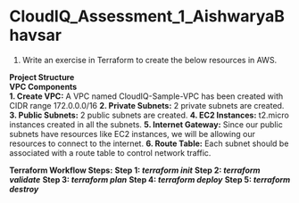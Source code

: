 # CloudIQ_Assessment_1_AishwaryaBhavsar
1. Write an exercise in Terraform to create the below resources in AWS.

**Project Structure** <br>
**VPC Components**<br>
**1. Create VPC:** A VPC named CloudIQ-Sample-VPC has been created with CIDR range 172.0.0.0/16
**2. Private Subnets:** 2 private subnets are created.
**3. Public Subnets:** 2 public subnets are created.
**4. EC2 Instances:** t2.micro instances created in all the subnets.
**5. Internet Gateway:** Since our public subnets have resources like EC2 instances, we will be allowing our resources to connect to the internet.
**6. Route Table:** Each subnet should be associated with a route table to control network traffic.

**Terraform Workflow Steps:**
**Step 1: _terraform init_**
**Step 2: _terraform validate_**
**Step 3: _terraform plan_**
**Step 4: _terraform deploy_**
**Step 5: _terraform destroy_**

